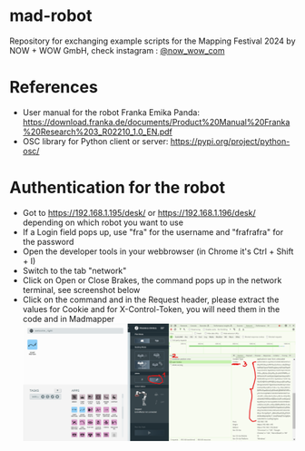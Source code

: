 # mad-robot
Repository for exchanging example scripts for the Mapping Festival 2024
by NOW + WOW GmbH, check instagram : [@now_wow_com](https://instagram.com/now_wow_com)

# References
- User manual for the robot Franka Emika Panda: https://download.franka.de/documents/Product%20Manual%20Franka%20Research%203_R02210_1.0_EN.pdf
- OSC library for Python client or server: https://pypi.org/project/python-osc/

# Authentication for the robot
- Got to https://192.168.1.195/desk/ or https://192.168.1.196/desk/ depending on which robot you want to use
- If a Login field pops up, use "fra" for the username and "frafrafra" for the password
- Open the developer tools in your webbrowser (in Chrome it's Ctrl + Shift + I)
- Switch to the tab "network"
- Click on Open or Close Brakes, the command pops up in the network terminal, see screenshot below
- Click on the command and in the Request header, please extract the values for Cookie and for X-Control-Token, you will need them in the code and in Madmapper 
![Screenshot](instructions.png)
